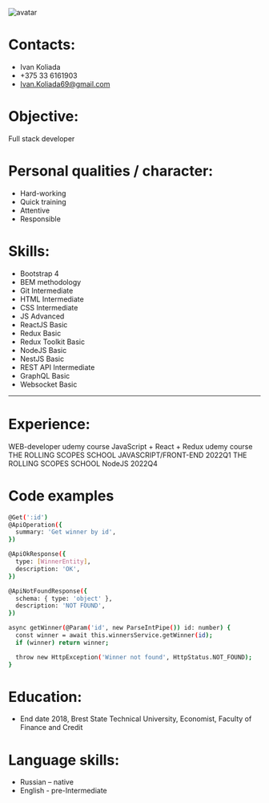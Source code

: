![avatar](https://i.ibb.co/Fmxfq0W/photo2020.jpg "Иван Коляда")

# Contacts:

- Ivan Koliada
- +375 33 6161903
- [Ivan.Koliada69@gmail.com](mailto:Ivan.Koliada69@gmail.com)

# Objective:

Full stack developer

# Personal qualities / character:

- Hard-working
- Quick training
- Attentive
- Responsible

# Skills:

- Bootstrap 4
- BEM methodology
- Git Intermediate
- HTML Intermediate
- CSS Intermediate
- JS Advanced
- ReactJS Basic
- Redux Basic
- Redux Toolkit Basic
- NodeJS Basic
- NestJS Basic
- REST API Intermediate
- GraphQL Basic
- Websocket Basic
***
# Experience:

WEB-developer udemy course
JavaScript + React + Redux udemy course
THE ROLLING SCOPES SCHOOL JAVASCRIPT/FRONT-END 2022Q1
THE ROLLING SCOPES SCHOOL NodeJS 2022Q4
# Code examples 
```sh
@Get(':id')
@ApiOperation({
  summary: 'Get winner by id',
})

@ApiOkResponse({
  type: [WinnerEntity],
  description: 'OK',
})

@ApiNotFoundResponse({
  schema: { type: 'object' },
  description: 'NOT FOUND',
})

async getWinner(@Param('id', new ParseIntPipe()) id: number) {
  const winner = await this.winnersService.getWinner(id);
  if (winner) return winner;

  throw new HttpException('Winner not found', HttpStatus.NOT_FOUND);
}
```    
# Education:

- End date 2018, Brest State Technical University, Economist, Faculty of Finance and Credit
# Language skills:

- Russian – native
- English - pre-Intermediate